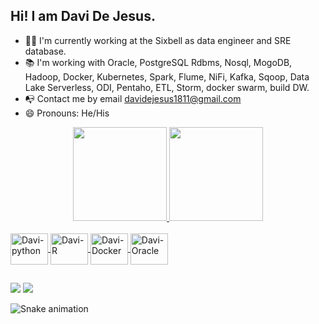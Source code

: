 ## Hi! I am Davi De Jesus.  
 
- 👨‍💻 I'm currently working at the Sixbell as data engineer and SRE database.  
- 📚 I'm working with Oracle, PostgreSQL Rdbms, Nosql, MogoDB, Hadoop, Docker, Kubernetes, Spark, Flume, NiFi, Kafka, Sqoop, Data Lake Serverless, ODI, Pentaho, ETL, Storm, docker swarm, build DW. 
- 📭 Contact me by email davidejesus1811@gmail.com 
- 😄 Pronouns: He/His

<div align="center">
  <a href="https://github.com/davidejesus18">
  <img height="150em" src="https://github-readme-stats.vercel.app/api?username=davidejesus18&show_icons=true&theme=dracula&include_all_commits=true&count_private=true"/>
  <img height="150em" src="https://github-readme-stats.vercel.app/api/top-langs/?username=davidejesus18&layout=compact&langs_count=7&theme=dracula"/>
</div>
<div style="display: inline_block"><br>
<img align="center" alt="Davi-python" height="50" width="60" src="https://cdn.jsdelivr.net/gh/devicons/devicon/icons/python/python-original.svg" />
<img align="center" alt="Davi-R" height="50" width="60" src="https://cdn.jsdelivr.net/gh/devicons/devicon/icons/r/r-original.svg" />
<img align="center" alt="Davi-Docker" height="50" width=60" src="https://cdn.jsdelivr.net/gh/devicons/devicon/icons/docker/docker-plain.svg" />
<img align="center" alt="Davi-Oracle" height="50" width="60" src="https://cdn.jsdelivr.net/gh/devicons/devicon/icons/oracle/oracle-original.svg" />
</div>
 
##
  <div>
  <a href = "mailto:davidejesus18@gmail.com"><img src="https://img.shields.io/badge/-Gmail-%23333?style=for-the-badge&logo=gmail&logoColor=white" target="_blank"></a>
   <a href="https://www.linkedin.com/in/davidejesus1811" target="_blank"><img src="https://img.shields.io/badge/-LinkedIn-%230077B5?style=for-the-badge&logo=linkedin&logoColor=white" target="_blank"></a>
 
  
  ![Snake animation](https://github.com/davidejesus18/davidejesus18/blob/output/github-contribution-grid-snake.svg)
  
  </div>
  

 
